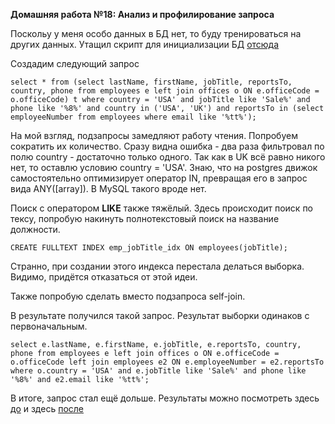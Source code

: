 **Домашняя работа №18: Анализ и профилирование запроса**

Поскольу у меня особо данных в БД нет, то буду тренироваться на других данных.
Утащил скрипт для инициализации БД [отсюда](https://github.com/hhorak/mysql-sample-db)

Создадим следующий запрос

```
select * from (select lastName, firstName, jobTitle, reportsTo, country, phone from employees e left join offices o ON e.officeCode = o.officeCode) t where country = 'USA' and jobTitle like 'Sale%' and phone like '%8%' and country in ('USA', 'UK') and reportsTo in (select employeeNumber from employees where email like '%tt%');
```

На мой взгляд, подзапросы замедляют работу чтения.
Попробуем сократить их количество. Сразу видна ошибка - два раза фильтровал по полю country - достаточно только одного. Так как в UK всё равно никого нет, то оставлю условию country = 'USA'. Знаю, что на postgres движок самостоятельно оптимизирует оператор IN, превращая его в запрос вида ANY([array]). В MySQL такого вроде нет.

Поиск с оператором **LIKE** также тяжёлый. Здесь происходит поиск по тексу, попробую накинуть полнотекстовый поиск на название должности.

```
CREATE FULLTEXT INDEX emp_jobTitle_idx ON employees(jobTitle);
```

Странно, при создании этого индекса перестала делаться выборка. Видимо, придётся отказаться от этой идеи. 

Также попробую сделать вместо подзапроса self-join. 

В результате получился такой запрос. Результат выборки одинаков с первоначальным.

```
select e.lastName, e.firstName, e.jobTitle, e.reportsTo, country, phone from employees e left join offices o ON e.officeCode = o.officeCode left join employees e2 ON e.employeeNumber = e2.reportsTo where o.country = 'USA' and e.jobTitle like 'Sale%' and phone like '%8%' and e2.email like '%tt%';
```

В итоге, запрос стал ещё дольше. Результаты можно посмотреть здесь [до](explain_before.json) и здесь [после](explain_after.json)